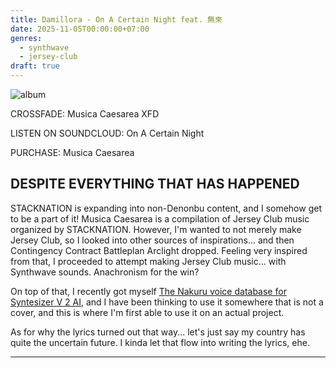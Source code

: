 ```yaml
---
title: Damillora - On A Certain Night feat. 無來
date: 2025-11-05T00:00:00+07:00
genres:
  - synthwave
  - jersey-club
draft: true
---
```

![album](feature.jpg)

CROSSFADE: Musica Caesarea XFD

LISTEN ON SOUNDCLOUD: On A Certain Night

PURCHASE: Musica Caesarea

## DESPITE EVERYTHING THAT HAS HAPPENED

STACKNATION is expanding into non-Denonbu content, and I somehow get to be a part of it! Musica Caesarea is a compilation of Jersey Club music organized by STACKNATION. However, I'm wanted to not merely make Jersey Club, so I looked into other sources of inspirations... and then Contingency Contract Battleplan Arclight dropped. Feeling very inspired from that, I proceeded to attempt making Jersey Club music... with Synthwave sounds. Anachronism for the win?

On top of that, I recently got myself [The Nakuru voice database for Syntesizer V 2 AI](https://hifumi-pro.jp/synthesizerV/product/), and I have been thinking to use it somewhere that is not a cover, and this is where I'm first able to use it on an actual project.

As for why the lyrics turned out that way... let's just say my country has quite the uncertain future. I kinda let that flow into writing the lyrics, ehe.

---
